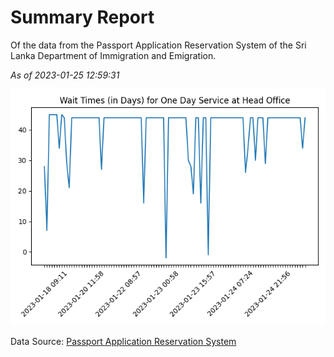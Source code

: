 # Summary Report

Of the data from the Passport Application Reservation System of the Sri Lanka Department of Immigration and Emigration.

*As of 2023-01-25 12:59:31*

![Wait Time Chart](summary.wait_time_chart.png)

Data Source: [Passport Application Reservation System](https://eservices.immigration.gov.lk:8443/appointment/pages/reservationApplication.xhtml)